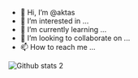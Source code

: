 - 👋 Hi, I’m @aktas
- 👀 I’m interested in ...
- 🌱 I’m currently learning ...
- 💞️ I’m looking to collaborate on ...
- 📫 How to reach me ...

![Github stats 2](https://github-readme-stats.vercel.app/api?username=aktas&show_icons=true&theme=radical)

<!---
aktas/aktas is a ✨ special ✨ repository because its `README.md` (this file) appears on your GitHub profile.
You can click the Preview link to take a look at your changes.
--->
